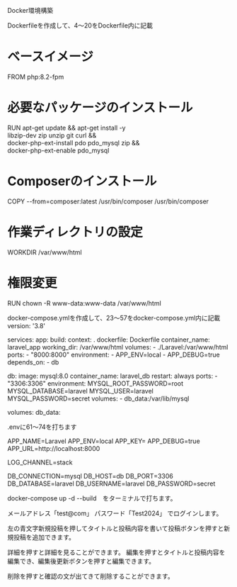Docker環境構築

Dockerfileを作成して、4〜20をDockerfile内に記載
# ベースイメージ
FROM php:8.2-fpm

# 必要なパッケージのインストール
RUN apt-get update && apt-get install -y \
    libzip-dev zip unzip git curl && \
    docker-php-ext-install pdo pdo_mysql zip && \
    docker-php-ext-enable pdo_mysql

# Composerのインストール
COPY --from=composer:latest /usr/bin/composer /usr/bin/composer

# 作業ディレクトリの設定
WORKDIR /var/www/html

# 権限変更
RUN chown -R www-data:www-data /var/www/html

docker-compose.ymlを作成して、23〜57をdocker-compose.yml内に記載
version: '3.8'

services:
  app:
    build:
      context: .
      dockerfile: Dockerfile
    container_name: laravel_app
    working_dir: /var/www/html
    volumes:
      - ./Laravel:/var/www/html
    ports:
      - "8000:8000"
    environment:
      - APP_ENV=local
      - APP_DEBUG=true
    depends_on:
      - db

  db:
    image: mysql:8.0
    container_name: laravel_db
    restart: always
    ports:
      - "3306:3306"
    environment:
      MYSQL_ROOT_PASSWORD=root
      MYSQL_DATABASE=laravel
      MYSQL_USER=laravel
      MYSQL_PASSWORD=secret
    volumes:
      - db_data:/var/lib/mysql

volumes:
  db_data:

.envに61〜74を打ちます

APP_NAME=Laravel
APP_ENV=local
APP_KEY=
APP_DEBUG=true
APP_URL=http://localhost:8000

LOG_CHANNEL=stack

DB_CONNECTION=mysql
DB_HOST=db
DB_PORT=3306
DB_DATABASE=laravel
DB_USERNAME=laravel
DB_PASSWORD=secret

docker-compose up -d --build　をターミナルで打ちます。


メールアドレス「test@com」
パスワード「Test2024」
でログインします。

左の青文字新規投稿を押してタイトルと投稿内容を書いて投稿ボタンを押すと新規投稿を追加できます。

詳細を押すと詳細を見ることができます。
編集を押すとタイトルと投稿内容を編集でき、編集後更新ボタンを押すと編集できます。

削除を押すと確認の文が出てきて削除することができます。
